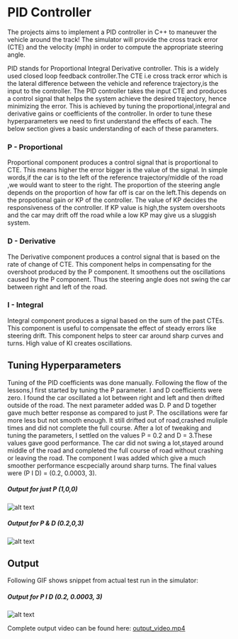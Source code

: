 # **PID Controller**

The projects aims to implement a PID controller in C++ to maneuver the vehicle around the track! The simulator will provide the cross track error (CTE) and the velocity (mph) in order to compute the appropriate steering angle.

PID stands for Proportional Integral Derivative controller. This is a widely used closed loop feedback controller.The CTE i.e cross track error which is the lateral difference between the vehicle and reference trajectory,is the input to the controller. The PID controller takes the input CTE and produces a control signal that helps the system achieve the desired trajectory, hence minimizing the error. This is achieved by tuning the proportional,integral and derivative gains or coefficients of the controller. In order to tune these hyperparameters we need to first understand the effects of each. The below section gives a basic understanding of each of these parameters.

### P - Proportional  

Proportional component produces a control signal that is  proportional to CTE. This means higher the error bigger is the value of the signal. In simple words,if the car is to the left of the reference trajectory/middle of the road ,we would want to steer to the right. The proportion of the steering angle depends on the proportion of how far off is car on the left.This depends on the propotional gain or KP of the controller. The value of KP decides the responsiveness of the controller. If KP value is high,the system overshoots and the car may drift off the road while a low KP may give us a sluggish system.

### D - Derivative 

The Derivative component produces a control signal that is based on the rate of change of CTE. This component helps in compensating for the overshoot produced by the P component.  It smoothens out the oscillations caused by the P component. Thus the steering angle does not swing the car between right and left of the road.

### I - Integral

Integral component produces a signal based on the sum of the past CTEs. This component is useful to compensate the effect of steady errors like steering drift. This component helps to steer car around sharp curves and turns. High value of KI creates oscillations.


## Tuning Hyperparameters
Tuning of the PID coefficients was done manually. Following the flow of the lessons,I first started by tuning the P parameter. I and D coefficients were zero. I found the car oscillated a lot between right and left and then drifted outside of the road. The next parameter added was D.  P and D together gave much better response as compared to just P. The oscillations were far more less but not smooth enough. It still drifted out of road,crashed muliple times and did not complete the full course. After a lot of tweaking and tuning the parameters, I settled on the values P = 0.2 and D = 3.These values gave good performance. The car did not swing a lot,stayed around middle of the road and completed the full course of road without crashing or leaving the road. The component I was added which give a much smoother performance escpecially around sharp turns. The final values  were (P I D) = (0.2, 0.0003, 3).

##### Output for just P (1,0,0)
![alt text](output_videos/pid_output_1_0_0.gif)


##### Output for  P & D (0.2,0,3)
![alt text](output_videos/pid_output_02_0_3.gif)



## Output

Following GIF shows snippet from actual test run in the simulator:

##### Output for  P I D (0.2, 0.0003, 3)
![alt text](output_videos/pid_output_02_00003_3.gif)


Complete output video can be found here: [output_video.mp4](output_videos/pid_output.mp4)

